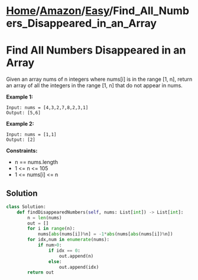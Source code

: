 # [Home](./../..)/[Amazon](./..)/[Easy](./)/Find_All_Numbers_Disappeared_in_an_Array
<h1>Find All Numbers Disappeared in an Array</h1>

<p>
Given an array nums of n integers where nums[i] is in the range [1, n], return an array of all the integers in the range [1, n] that do not appear in nums.
</p>

<b>Example 1:</b>

    Input: nums = [4,3,2,7,8,2,3,1]
    Output: [5,6]
    
<b>Example 2:</b>

    Input: nums = [1,1]
    Output: [2]

<b>Constraints:</b>

- n == nums.length
- 1 <= n <= 105
- 1 <= nums[i] <= n

<h2>Solution</h2>

```python
class Solution:
    def findDisappearedNumbers(self, nums: List[int]) -> List[int]:
        n = len(nums)
        out = []
        for i in range(n):
            nums[abs(nums[i])%n] = -1*abs(nums[abs(nums[i])%n])
        for idx,num in enumerate(nums):
            if num>0:
                if idx == 0:
                    out.append(n)
                else:
                    out.append(idx)
        return out
```
